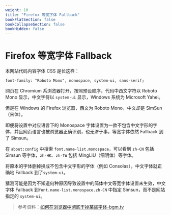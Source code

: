 ```yaml
---
weight: 10
title: "Firefox 等宽字体 Fallback"
bookFlatSection: false
bookCollapseSection: false
bookHidden: false
---
```


# Firefox 等宽字体 Fallback

本网站代码内容字体 CSS 是长这样：

```
font-family: "Roboto Mono", monospace, system-ui, sans-serif;
```

网页在 Chromium 系浏览器打开，按照预设顺序，代码中西文字符以 Roboto Mono 显示，中文字符以 `system-ui` 显示，Windows 系统为 Microsoft Yahei。

但是在 Windows 的 Firefox 浏览器，西文为 Roboto Mono，中文却是 SimSun（宋体）。

即便将设置中对应语言下的 Monospace 字体设置为一款不包含中文字形的字体，并且网页语言也被浏览器正确识别，也无济于事，等宽字体依然 Fallback 到了 Simsun。

在 `about:config` 中搜索 `font.name-list.monospace`，可以看到 `zh-CN` 包括 Simsun 等字体，`zh-HK`、`zh-TW` 包括 MingLiU（细明体）等字体。

将原本的字体删掉换成不包含中文字形的字体（例如 Consolas），中文字体就正确地 Fallback 到了`system-ui`。

猜测可能是因为不知道何种原因导致设置中的简体中文等宽字体设置未生效，中文字体 Fallback 到`font.name-list.monospace.zh-CN` 中指定 Simsun，而不是网站指定的 `system-ui`。

>参考资料：[如何在浏览器中彻底干掉某些字体-bgm.tv](https://bgm.tv/group/topic/368926)
